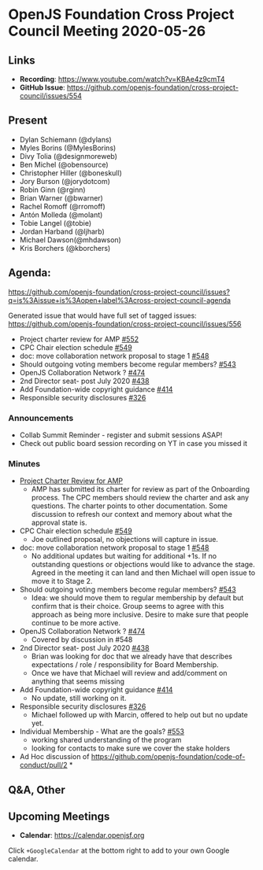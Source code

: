 # OpenJS Foundation Cross Project Council Meeting 2020-05-26

## Links

* **Recording**: https://www.youtube.com/watch?v=KBAe4z9cmT4
* **GitHub Issue**: https://github.com/openjs-foundation/cross-project-council/issues/554

## Present

* Dylan Schiemann (@dylans)
* Myles Borins (@MylesBorins)
* Divy Tolia (@designmoreweb)
* Ben Michel (@obensource)
* Christopher Hiller (@boneskull)
* Jory Burson (@jorydotcom)
* Robin Ginn (@rginn)
* Brian Warner (@bwarner)
* Rachel Romoff (@rromoff)
* Antón Molleda (@molant)
* Tobie Langel (@tobie)
* Jordan Harband (@ljharb)
* Michael Dawson(@mhdawson)
* Kris Borchers (@kborchers)


## Agenda:

https://github.com/openjs-foundation/cross-project-council/issues?q=is%3Aissue+is%3Aopen+label%3Across-project-council-agenda

Generated issue that would have full set of tagged issues: https://github.com/openjs-foundation/cross-project-council/issues/556

* Project charter review for AMP [#552](https://github.com/openjs-foundation/cross-project-council/issues/552)
* CPC Chair election schedule [#549](https://github.com/openjs-foundation/cross-project-council/issues/549)
* doc: move collaboration network proposal to stage 1 [#548](https://github.com/openjs-foundation/cross-project-council/pull/548)
* Should outgoing voting members become regular members? [#543](https://github.com/openjs-foundation/cross-project-council/issues/543)
* OpenJS Collaboration Network ? [#474](https://github.com/openjs-foundation/cross-project-council/issues/474)
* 2nd Director seat- post July 2020 [#438](https://github.com/openjs-foundation/cross-project-council/issues/438)
* Add Foundation-wide copyright guidance [#414](https://github.com/openjs-foundation/cross-project-council/pull/414)
* Responsible security disclosures [#326](https://github.com/openjs-foundation/cross-project-council/issues/326)


### Announcements

 - Collab Summit Reminder - register and submit sessions ASAP!
 - Check out public board session recording on YT in case you missed it

### Minutes

* [Project Charter Review for AMP](https://github.com/openjs-foundation/cross-project-council/issues/552)
  * AMP has submitted its charter for review as part of the Onboarding process. The CPC members should review the charter and ask any questions. The charter points to other documentation. Some discussion to refresh our context and memory about what the approval state is.  
* CPC Chair election schedule [#549](https://github.com/openjs-foundation/cross-project-council/issues/549)
  * Joe outlined proposal, no objections will capture in issue.
* doc: move collaboration network proposal to stage 1 [#548](https://github.com/openjs-foundation/cross-project-council/pull/548)
  * No additional updates but waiting for additional +1s. If no outstanding questions or objections would like to advance the stage. Agreed in the meeting it can land and then Michael will open issue to move it to Stage 2. 
* Should outgoing voting members become regular members? [#543](https://github.com/openjs-foundation/cross-project-council/issues/543)
  * Idea: we should move them to regular membership by default but confirm that is their choice. Group seems to agree with this approach as being more inclusive. Desire to make sure that people continue to be more active. 
* OpenJS Collaboration Network ? [#474](https://github.com/openjs-foundation/cross-project-council/issues/474)
  * Covered by discussion in #548
* 2nd Director seat- post July 2020 [#438](https://github.com/openjs-foundation/cross-project-council/issues/438)
  * Brian was looking for doc that we already have that describes expectations / role / responsibility for Board Membership.
  * Once we have that Michael will review and add/comment on anything that seems missing
* Add Foundation-wide copyright guidance [#414](https://github.com/openjs-foundation/cross-project-council/pull/414)
  * No update, still working on it.
* Responsible security disclosures [#326](https://github.com/openjs-foundation/cross-project-council/issues/326)
  * Michael followed up with Marcin, offered to help out but no update yet.
* Individual Membership - What are the goals? [#553](https://github.com/openjs-foundation/cross-project-council/issues/553)
    * working shared understanding of the program
    * looking for contacts to make sure we cover the stake holders
* Ad Hoc discussion of https://github.com/openjs-foundation/code-of-conduct/pull/2
    * 


## Q&A, Other

## Upcoming Meetings

* **Calendar**: https://calendar.openjsf.org

Click `+GoogleCalendar` at the bottom right to add to your own Google calendar.
